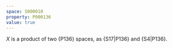 ```yaml
---
space: S000018
property: P000136
value: true
---
```


$X$ is a product of two {P136} spaces, as {S17|P136} and {S4|P136}.
